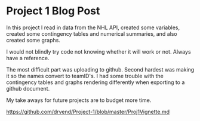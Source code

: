 # Project 1 Blog Post 

In this project I read in data from the NHL API, created some variables, created some contingency tables and numerical summaries, and also created some graphs. 

I would not blindly try code not knowing whether it will work or not. Always have a reference. 

The most difficult part was uploading to github. Second hardest was making it so the names convert to teamID's. I had some trouble with the contingency tables and graphs rendering differently when exporting to a github document. 

My take aways for future projects are to budget more time. 


https://github.com/drvend/Project-1/blob/master/Proj1Vignette.md

